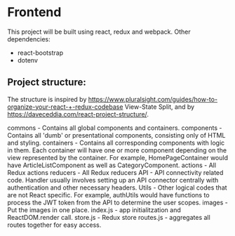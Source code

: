 
# Frontend
This project will be built using react, redux and webpack.
Other dependencies:
* react-bootstrap
* dotenv


## Project structure:
The structure is inspired by https://www.pluralsight.com/guides/how-to-organize-your-react-+-redux-codebase View-State Split, and by https://daveceddia.com/react-project-structure/.

commons - Contains all global components and containers.
    components - Contains all 'dumb' or presentational components, consisting only of HTML and styling.
    containers - Contains all corresponding components with logic in them. Each container will have one or more component depending on the view represented by the container. For example, HomePageContainer would have ArticleListComponent as well as CategoryComponent.
actions - All Redux actions
reducers - All Redux reducers
API - API connectivity related code. Handler usually involves setting up an API connector centrally with authentication and other necessary headers.
Utils - Other logical codes that are not React specific. For example, authUtils would have functions to process the JWT token from the API to determine the user scopes. 
images - Put the images in one place.
index.js - app initialitzation and ReactDOM.render call.
store.js - Redux store
routes.js - aggregates all routes together for easy access.